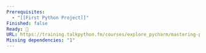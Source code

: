 ```yaml
---
Prerequisites:
  - "[[First Python Project]]"
Finished: false
Ready: 🔘
URL: https://training.talkpython.fm/courses/explore_pycharm/mastering-pycharm-ide
Missing dependencies: "1"
---
```

